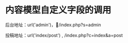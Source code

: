 # 内容模型自定义字段的调用


后台地址：url('admin')，/index.php?s=admin

投稿地址：url('index/post') , /index.php?c=index&a=post
